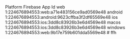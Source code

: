 Platform  Firebase App Id
web       1:224676894553:web:a71e483156ce9ad0569e48
android   1:224676894553:android:9623cffba3f2df65569e48
ios       1:224676894553:ios:3dd8c83926b3e6d4569e48
macos     1:224676894553:ios:3dd8c83926b3e6d4569e48
windows   1:224676894553:web:9b17e759b601dda5569e48
#   f f h  
 